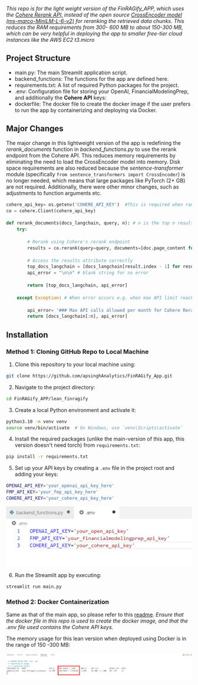 *This repo is for the light weight version of the FinRAGify_APP, which uses the [Cohere Rerank API,](https://docs.cohere.com/reference/rerank) instead of the open source [*CrossEncoder model (ms-marco-MiniLM-L-6-v2)*](https://huggingface.co/cross-encoder/ms-marco-MiniLM-L-6-v2) for reranking the retrieved data chunks. This *reduces the RAM requirements from 300- 600 MB to about 150-300 MB*, which can be very helpful in deploying the app to smaller free-tier cloud instances like the AWS EC2 t3.micro*


## Project Structure

- main.py: The main Streamlit application script.
- backend_functions: The functions for the app are defined here. 
- requirements.txt: A list of required Python packages for the project.
- .env: Configuration file for storing your OpenAI, FinancialModelingPrep, and additionally the **Cohere API** keys:  
- dockerfile: The docker file to create the docker image if the user prefers to run the app by containerizing and deploying via Docker.

## Major Changes

The major change in this lightweight version of the app is redefining the *rerank_documents* function in *backend_functions.py* to use the rerank endpoint from the Cohere API. This reduces memory requirements by eliminating the need to load the CrossEncoder model into memory. Disk space requirements are also reduced because the *sentence-transformer* module (specifically `from sentence_transformers import CrossEncoder`) is no longer needed, which means that large packages like PyTorch (2+ GB) are not required. Additionally, there were other minor changes, such as adjustments to function arguments etc.


```python
cohere_api_key= os.getenv('COHERE_API_KEY')  #This is required when ranking is not done based on CrossEncoder model (helps to save on RAM req. for cloud deployment)
co = cohere.Client(cohere_api_key)

def rerank_documents(docs_langchain, query, n): # n is the top n results to be returned   
    try:
        
        # Rerank using Cohere's rerank endpoint        
        results = co.rerank(query=query, documents=[doc.page_content for doc in docs_langchain], top_n=n, model='rerank-english-v3.0')

        # Access the results attribute correctly
        top_docs_langchain = [docs_langchain[result.index - 1] for result in results.results]
        api_error = "\n\n" # blank string for no error
        
        return [top_docs_langchain, api_error]
    
    except Exception: # When error occurs e.g. when max API limit reached or any other reason then no reranking used        

        api_error= '### Max API calls allowed per month for Cohere Rerank API reached, no reranking algorithm was used \n\n'
        return [docs_langchain[:n], api_error]
```



## Installation

### Method 1: Cloning GitHub Repo to Local Machine

1. Clone this repository to your local machine using:

```bash
git clone https://github.com/apsinghAnalytics/FinRAGify_App.git
```

2. Navigate to the project directory:

```bash
cd FinRAGify_APP/lean_finragify
```

3. Create a local Python environment and activate it:

```bash
python3.10 -m venv venv
source venv/bin/activate  # On Windows, use `venv\Scripts\activate`
```

4. Install the required packages (unlike the main-version of this app, this version doesn't need torch) from `requirements.txt`:

```bash
pip install -r requirements.txt
```

5. Set up your API keys by creating a `.env` file in the project root and adding your keys:

```bash
OPENAI_API_KEY='your_openai_api_key_here'
FMP_API_KEY='your_fmp_api_key_here'
COHERE_API_KEY='your_cohere_api_key_here'
```

<p align="center"> <img width="600" src="https://raw.githubusercontent.com/apsinghAnalytics/FinRAGify_App/main/images/env_file_cohere.png"> </p>

6. Run the Streamlit app by executing:

```bash
streamlit run main.py
```

### Method 2: Docker Containerization

Same as that of the main app, so please refer to this [readme](https://github.com/apsinghAnalytics/FinRAGify_App/blob/main/README.md). *Ensure that the docker file in this repo is used to create the docker image, and that the .env file used contains the Cohere API keys.*

The memory usage for this lean version when deployed using Docker is in the range of 150 -300 MB:

<p align="center"> <img width="600" src="https://raw.githubusercontent.com/apsinghAnalytics/FinRAGify_App/main/images/lean_finragify_dockerMemoryReq.png"> </p>